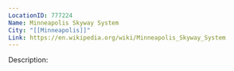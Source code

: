 ```yaml
---
LocationID: 777224
Name: Minneapolis Skyway System
City: "[[Minneapolis]]"
Link: https://en.wikipedia.org/wiki/Minneapolis_Skyway_System
---
```


Description:

